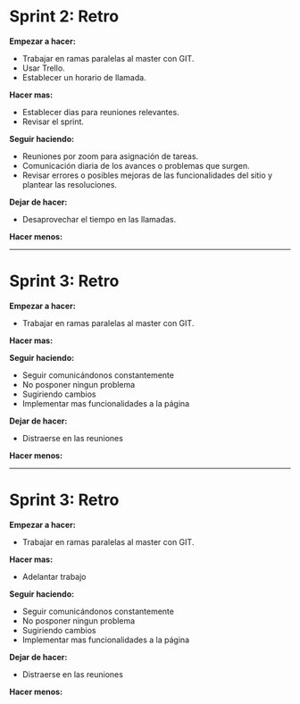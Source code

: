 # Sprint 2: Retro

**Empezar a hacer:**

- Trabajar en ramas paralelas al master con GIT. 
- Usar Trello.
- Establecer un horario de llamada.

**Hacer mas:**

- Establecer dias para reuniones relevantes.
- Revisar el sprint.


**Seguir haciendo:**

- Reuniones por zoom para asignación de tareas.
- Comunicación diaria de los avances o problemas que surgen.
- Revisar errores o posibles mejoras de las funcionalidades del sitio y plantear las resoluciones.

**Dejar de hacer:**

- Desaprovechar el tiempo en las llamadas.

**Hacer menos:**


**************************************************

# Sprint 3: Retro

**Empezar a hacer:**

- Trabajar en ramas paralelas al master con GIT. 

 
**Hacer mas:**

**Seguir haciendo:**

- Seguir comunicándonos constantemente
- No posponer ningun problema
- Sugiriendo cambios
- Implementar mas funcionalidades a la página 

**Dejar de hacer:**

- Distraerse en las reuniones

**Hacer menos:**

**************************************************

# Sprint 3: Retro

**Empezar a hacer:**

- Trabajar en ramas paralelas al master con GIT. 
 
**Hacer mas:**

- Adelantar trabajo

**Seguir haciendo:**

- Seguir comunicándonos constantemente
- No posponer ningun problema
- Sugiriendo cambios
- Implementar mas funcionalidades a la página 

**Dejar de hacer:**

- Distraerse en las reuniones

**Hacer menos:**

 
